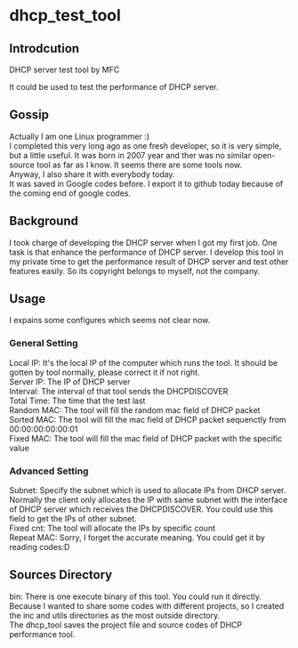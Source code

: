 # dhcp_test_tool

## Introdcution
DHCP server test tool by MFC

It could be used to test the performance of DHCP server.


## Gossip  
Actually I am one Linux programmer :)   
I completed this very long ago as one fresh developer, so it is very simple, but a little useful. It was born in 2007 year and ther was no similar open-source tool as far as I know. It seems there are some tools now.  
Anyway, I also share it with everybody today.   
It was saved in Google codes before. I export it to github today because of the coming end of google codes.

## Background
I took charge of developing the DHCP server when I got my first job. One task is that enhance the performance of DHCP server.
I develop this tool in my private time to get the performance result of DHCP server and test other features easily. 
So its copyright belongs to myself, not the company.

## Usage

I expains some configures which seems not clear now.
### General Setting
Local IP: It's the local IP of the computer which runs the tool. It should be gotten by tool normally, please correct it if not right.  
Server IP: The IP of DHCP server  
Interval: The interval of that tool sends the DHCPDISCOVER  
Total Time: The time that the test last  
Random MAC: The tool will fill the random mac field of DHCP packet   
Sorted MAC: The tool will fill the mac field of DHCP packet sequenctly from 00:00:00:00:00:01  
Fixed MAC: The tool will fill the mac field of DHCP packet with the specific value  

### Advanced Setting
Subnet: Specify the subnet which is used to allocate IPs from DHCP server. Normally the client only allocates the IP with same subnet with the interface of DHCP server which receives the DHCPDISCOVER. You could use this field to get the IPs of other subnet.  
Fixed cnt: The tool will allocate the IPs by specific count  
Repeat MAC: Sorry, I forget the accurate meaning. You could get it by reading codes:D  


## Sources Directory   
bin: There is one execute binary of this tool. You could run it directly.  
Because I wanted to share some codes with different projects, so I created the inc and utils directories as the most outside directory.  
The dhcp_tool saves the project file and source codes of DHCP performance tool.

